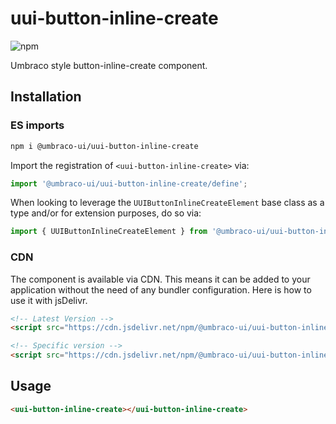 # uui-button-inline-create

![npm](https://img.shields.io/npm/v/@umbraco-ui/uui-button-inline-create?logoColor=%231B264F)

Umbraco style button-inline-create component.

## Installation

### ES imports

```zsh
npm i @umbraco-ui/uui-button-inline-create
```

Import the registration of `<uui-button-inline-create>` via:

```javascript
import '@umbraco-ui/uui-button-inline-create/define';
```

When looking to leverage the `UUIButtonInlineCreateElement` base class as a type and/or for extension purposes, do so via:

```javascript
import { UUIButtonInlineCreateElement } from '@umbraco-ui/uui-button-inline-create';
```

### CDN

The component is available via CDN. This means it can be added to your application without the need of any bundler configuration. Here is how to use it with jsDelivr.

```html
<!-- Latest Version -->
<script src="https://cdn.jsdelivr.net/npm/@umbraco-ui/uui-button-inline-create@latest/dist/uui-button-inline-create.min.js"></script>

<!-- Specific version -->
<script src="https://cdn.jsdelivr.net/npm/@umbraco-ui/uui-button-inline-create@X.X.X/dist/uui-button-inline-create.min.js"></script>
```

## Usage

```html
<uui-button-inline-create></uui-button-inline-create>
```
